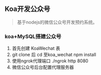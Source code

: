 ## Koa开发公众号

> 基于nodejs的微信公众号开发预约系统。

### koa+MySQL搭建公众号
1. 首先创建 KoaWechat 表 
2. git clone 后 cd 至koa_wechat npm install 
3. 使用ngrok代理端口 ./ngrok http 8080
4. 微信公众号后台配置代理服务器
